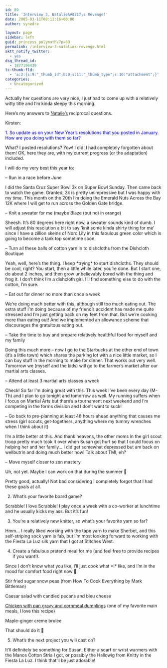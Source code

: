```yaml
---
id: 89
title: 'Interview 3, Natalie&#8217;s Revenge!'
date: 2005-03-11T08:11:16+00:00
author: synedra

layout: page
sidebar: left
guid: princess_polymath/?p=89
permalink: /interview-3-natalies-revenge.html
aktt_notify_twitter:
  - yes
dsq_thread_id:
  - 1877196439
tc-thumb-fld:
  - 'a:2:{s:9:"_thumb_id";b:0;s:11:"_thumb_type";s:10:"attachment";}'
categories:
  - Uncategorized
---
```

Actually her questions are very nice, I just had to come up with a relatively witty title and I&#8217;m kinda sleepy this morning.
  
Here&#8217;s my answers to [Natalie&#8217;s](http://knitting.xaviermusketeer.com) reciprocal questions.
  
Kirsten:
  
<font color="blue">1. So update us on your New Year’s resolutions that you posted in January. How are you doing with them so far?</font>
  
What? I posted resolutions? Yow! I did! I had completely forgotten about them! OK, here they are, with my current progress (or the adaptation) included.
  
I will do my very best this year to:
  
&#8211; Run in a race before June
  
I did the Santa Cruz Super Bowl 3k on Super Bowl Sunday. Then came back to watch the game. Granted, 3k is pretty unimpressive but I was happy with my time. This month on the 20th I&#8217;m doing the Emerald Nuts Across the Bay 12K where I will get to run across the Golden Gate bridge.
  
&#8211; Knit a sweater for me (maybe Blaze (but not in orange)
  
Sheesh. It&#8217;s 80 degrees here right now, a sweater sounds kind of dumb. I will adjust this resolution a bit to say &#8216;knit some kinda shirty thing for me&#8217; since I have a zillion skeins of Noro Lily in this fabulous green color which is going to become a tank top sometime soon.
  
&#8211; Turn all these balls of cotton yarn in to dishcloths from the Dishcloth Boutique
  
Yeah, well, here&#8217;s the thing. I keep \*trying\* to start dishcloths. They should be cool, right? You start, then a little while later, you&#8217;re done. But I start one, do about 2 inches, and then grow unbelievably bored with the thing and frog it. I don&#8217;t think I&#8217;m a dishcloth girl. I&#8217;ll find something else to do with the cotton, I&#8217;m sure.
  
&#8211; Eat out for dinner no more than once a week
  
We&#8217;re doing much better with this, although still too much eating out. The extra stuff I&#8217;m doing because of my friend&#8217;s accident has made me quite stressed and I&#8217;m just getting back on my feet from that. But we&#8217;re cooking more than eating out! And we implemented an allowance scheme that discourages the gratuitous eating out.
  
&#8211; Take the time to buy and prepare relatively healthful food for myself and my family
  
Doing this much more &#8211; now I go to the Starbucks at the other end of town (it&#8217;s a little town) which shares the parking lot with a nice little market, so I can buy stuff in the morning to make for dinner. That works out very well. Tomorrow we (myself and the kids) will go to the farmer&#8217;s market after our martial arts classes.
  
&#8211; Attend at least 3 martial arts classes a week
  
Check! So far I&#8217;m doing great with this. This week I&#8217;ve been every day (M-Th) and I plan to go tonight and tomorrow as well. My running suffers when I focus on Martial Arts but there&#8217;s a tournament next weekend and I&#8217;m competing in the forms division and I don&#8217;t want to suck!
  
&#8211; Go back to pre-planning at least 48 hours ahead anything that causes me stress (girl scouts, get-togethers, anything where my tummy wrenches when I think about it)
  
I&#8217;m a little better at this. And thank heavens, the other moms in the girl scout troop pretty much took it over when Susan got hurt so that I could focus on helping her and her family&#8230; I did get somewhat depressed but am back on wellbutrin and doing much better now! Talk about TMI, eh?
  
&#8211; Move myself closer to zen mastery
  
Uh, not yet. Maybe I can work on that during the summer 🙂
  
Pretty good, actually! Not bad considering I completely forgot that I had these goals at all.
  
2. What’s your favorite board game?
  
Scrabble! I love Scrabble! I play once a week with a co-worker at lunchtime and he usually kicks my ass. But it&#8217;s fun!
  
3. You’re a relatively new knitter, so what’s your favorite yarn so far?
  
Hmm&#8230; I really liked working with the tape yarn to make Sherbet, and this self-striping sock yarn is fab, but I&#8217;m most looking forward to working with the Fiesta La Luz silk yarn that I got at Stitches West.
  
4. Create a fabulous pretend meal for me (and feel free to provide recipes if you want!).
  
Since I don&#8217;t know what you like, I&#8217;ll just cook what \*I\* like, and I&#8217;m in the mood for comfort food right now 🙂
  
Stir fried sugar snow peas (from How To Cook Everything by Mark Bittleman)
  
Caesar salad with candied pecans and bleu cheese
  
[Chicken with pan gravy and cornmeal dumplings](http://www.epicurious.com/recipes/recipe_views/views/104633?epiSearchPage=http://www.epicurious.com/recipes/find/results?search=cornmeal+dumpling+chicken&x=0&y=0) (one of my favorite main meals, I love this recipe)
  
Maple-ginger creme brulee
  
That should do it 🙂
  
5. What’s the next project you will cast on?
  
It&#8217;ll definitely be something for Susan. Either a scarf or wrist warmers with the Manos Cotton Stria I got, or possibly the Hallowig from Knitty in the Fiesta La Luz. I think that&#8217;ll be just adorable!